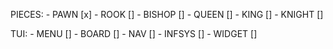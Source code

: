 PIECES:
    - PAWN   [x]
    - ROOK   []
    - BISHOP []
    - QUEEN  []
    - KING   []
    - KNIGHT []

TUI:
    - MENU   []
    - BOARD  []
    - NAV    []
    - INFSYS []
    - WIDGET []

